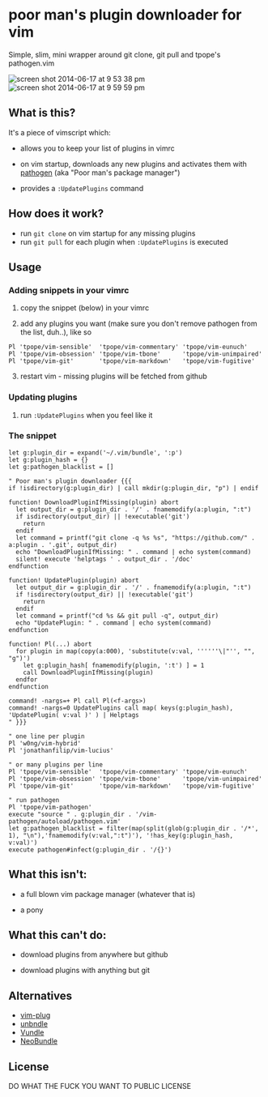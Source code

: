 # poor man's plugin downloader for vim

Simple, slim, mini wrapper around git clone, git pull and tpope's pathogen.vim

![screen shot 2014-06-17 at 9 53 38 pm](https://cloud.githubusercontent.com/assets/1532071/3305187/ef3df0d6-f652-11e3-8eeb-45a5d0264056.png)
![screen shot 2014-06-17 at 9 59 59 pm](https://cloud.githubusercontent.com/assets/1532071/3305188/ef3fc8c0-f652-11e3-8b2a-43d4c247da18.png)

## What is this?

It's a piece of vimscript which:
- allows you to keep your list of plugins in vimrc

- on vim startup, downloads any new plugins and activates them with [pathogen][1] (aka "Poor man's package manager")

- provides a `:UpdatePlugins` command

## How does it work?

- run `git clone` on vim startup for any missing plugins
- run `git pull` for each plugin when `:UpdatePlugins` is executed

## Usage

### Adding snippets in your vimrc

1. copy the snippet (below) in your vimrc

2. add any plugins you want (make sure you don't remove pathogen from the list, duh..), like so
  ```vim
  Pl 'tpope/vim-sensible'  'tpope/vim-commentary' 'tpope/vim-eunuch'
  Pl 'tpope/vim-obsession' 'tpope/vim-tbone'      'tpope/vim-unimpaired'
  Pl 'tpope/vim-git'       'tpope/vim-markdown'   'tpope/vim-fugitive'
  ```

3. restart vim - missing plugins will be fetched from github


### Updating plugins

1. run `:UpdatePlugins` when you feel like it

### The snippet

```vim
let g:plugin_dir = expand('~/.vim/bundle', ':p')
let g:plugin_hash = {}
let g:pathogen_blacklist = []

" Poor man's plugin downloader {{{
if !isdirectory(g:plugin_dir) | call mkdir(g:plugin_dir, "p") | endif

function! DownloadPluginIfMissing(plugin) abort
  let output_dir = g:plugin_dir . '/' . fnamemodify(a:plugin, ":t")
  if isdirectory(output_dir) || !executable('git')
    return
  endif
  let command = printf("git clone -q %s %s", "https://github.com/" . a:plugin . '.git', output_dir)
  echo "DownloadPluginIfMissing: " . command | echo system(command)
  silent! execute 'helptags ' . output_dir . '/doc'
endfunction

function! UpdatePlugin(plugin) abort
  let output_dir = g:plugin_dir . '/' . fnamemodify(a:plugin, ":t")
  if !isdirectory(output_dir) || !executable('git')
    return
  endif
  let command = printf("cd %s && git pull -q", output_dir)
  echo "UpdatePlugin: " . command | echo system(command)
endfunction

function! Pl(...) abort
  for plugin in map(copy(a:000), 'substitute(v:val, ''''''\|"'', "", "g")')
    let g:plugin_hash[ fnamemodify(plugin, ':t') ] = 1
    call DownloadPluginIfMissing(plugin)
  endfor
endfunction

command! -nargs=+ Pl call Pl(<f-args>)
command! -nargs=0 UpdatePlugins call map( keys(g:plugin_hash), 'UpdatePlugin( v:val )' ) | Helptags
" }}}

" one line per plugin
Pl 'w0ng/vim-hybrid'
Pl 'jonathanfilip/vim-lucius'

" or many plugins per line
Pl 'tpope/vim-sensible'  'tpope/vim-commentary' 'tpope/vim-eunuch'
Pl 'tpope/vim-obsession' 'tpope/vim-tbone'      'tpope/vim-unimpaired'
Pl 'tpope/vim-git'       'tpope/vim-markdown'   'tpope/vim-fugitive'

" run pathogen
Pl 'tpope/vim-pathogen'
execute "source " . g:plugin_dir . '/vim-pathogen/autoload/pathogen.vim'
let g:pathogen_blacklist = filter(map(split(glob(g:plugin_dir . '/*', 1), "\n"),'fnamemodify(v:val,":t")'), '!has_key(g:plugin_hash, v:val)')
execute pathogen#infect(g:plugin_dir . '/{}')
```

## What this isn't:

- a full blown vim package manager (whatever that is)

- a pony

## What this can't do:

- download plugins from anywhere but github

- download plugins with anything but git

## Alternatives

- [vim-plug][2]
- [unbndle][3]
- [Vundle][4]
- [NeoBundle][5]

## License

DO WHAT THE FUCK YOU WANT TO PUBLIC LICENSE

[1]:https://github.com/tpope/vim-pathogen
[2]:https://github.com/junegunn/vim-plug
[3]:https://github.com/sunaku/vim-unbundle
[4]:https://github.com/gmarik/Vundle.vim
[5]:https://github.com/Shougo/neobundle.vim
